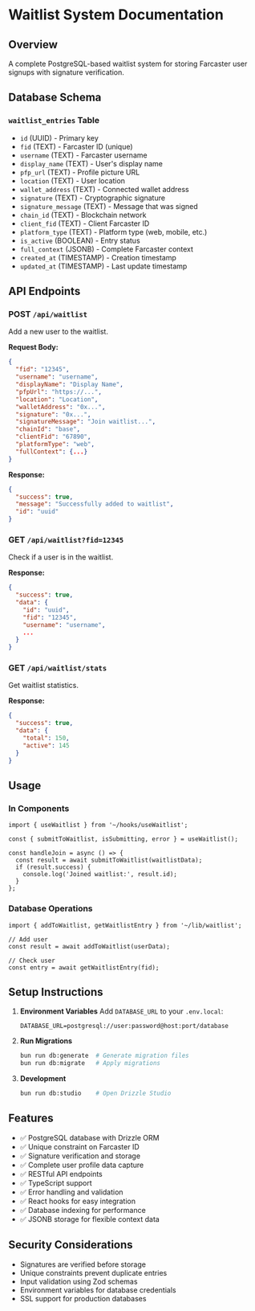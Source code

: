 # Waitlist System Documentation

## Overview
A complete PostgreSQL-based waitlist system for storing Farcaster user signups with signature verification.

## Database Schema

### `waitlist_entries` Table
- `id` (UUID) - Primary key
- `fid` (TEXT) - Farcaster ID (unique)
- `username` (TEXT) - Farcaster username
- `display_name` (TEXT) - User's display name
- `pfp_url` (TEXT) - Profile picture URL
- `location` (TEXT) - User location
- `wallet_address` (TEXT) - Connected wallet address
- `signature` (TEXT) - Cryptographic signature
- `signature_message` (TEXT) - Message that was signed
- `chain_id` (TEXT) - Blockchain network
- `client_fid` (TEXT) - Client Farcaster ID
- `platform_type` (TEXT) - Platform type (web, mobile, etc.)
- `is_active` (BOOLEAN) - Entry status
- `full_context` (JSONB) - Complete Farcaster context
- `created_at` (TIMESTAMP) - Creation timestamp
- `updated_at` (TIMESTAMP) - Last update timestamp

## API Endpoints

### POST `/api/waitlist`
Add a new user to the waitlist.

**Request Body:**
```json
{
  "fid": "12345",
  "username": "username",
  "displayName": "Display Name",
  "pfpUrl": "https://...",
  "location": "Location",
  "walletAddress": "0x...",
  "signature": "0x...",
  "signatureMessage": "Join waitlist...",
  "chainId": "base",
  "clientFid": "67890",
  "platformType": "web",
  "fullContext": {...}
}
```

**Response:**
```json
{
  "success": true,
  "message": "Successfully added to waitlist",
  "id": "uuid"
}
```

### GET `/api/waitlist?fid=12345`
Check if a user is in the waitlist.

**Response:**
```json
{
  "success": true,
  "data": {
    "id": "uuid",
    "fid": "12345",
    "username": "username",
    ...
  }
}
```

### GET `/api/waitlist/stats`
Get waitlist statistics.

**Response:**
```json
{
  "success": true,
  "data": {
    "total": 150,
    "active": 145
  }
}
```

## Usage

### In Components
```tsx
import { useWaitlist } from '~/hooks/useWaitlist';

const { submitToWaitlist, isSubmitting, error } = useWaitlist();

const handleJoin = async () => {
  const result = await submitToWaitlist(waitlistData);
  if (result.success) {
    console.log('Joined waitlist:', result.id);
  }
};
```

### Database Operations
```tsx
import { addToWaitlist, getWaitlistEntry } from '~/lib/waitlist';

// Add user
const result = await addToWaitlist(userData);

// Check user
const entry = await getWaitlistEntry(fid);
```

## Setup Instructions

1. **Environment Variables**
   Add `DATABASE_URL` to your `.env.local`:
   ```
   DATABASE_URL=postgresql://user:password@host:port/database
   ```

2. **Run Migrations**
   ```bash
   bun run db:generate  # Generate migration files
   bun run db:migrate   # Apply migrations
   ```

3. **Development**
   ```bash
   bun run db:studio    # Open Drizzle Studio
   ```

## Features

- ✅ PostgreSQL database with Drizzle ORM
- ✅ Unique constraint on Farcaster ID
- ✅ Signature verification and storage
- ✅ Complete user profile data capture
- ✅ RESTful API endpoints
- ✅ TypeScript support
- ✅ Error handling and validation
- ✅ React hooks for easy integration
- ✅ Database indexing for performance
- ✅ JSONB storage for flexible context data

## Security Considerations

- Signatures are verified before storage
- Unique constraints prevent duplicate entries
- Input validation using Zod schemas
- Environment variables for database credentials
- SSL support for production databases

